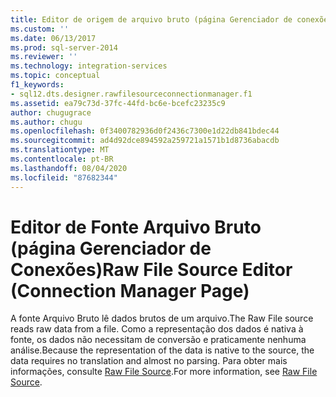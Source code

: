 ```yaml
---
title: Editor de origem de arquivo bruto (página Gerenciador de conexões) | Microsoft Docs
ms.custom: ''
ms.date: 06/13/2017
ms.prod: sql-server-2014
ms.reviewer: ''
ms.technology: integration-services
ms.topic: conceptual
f1_keywords:
- sql12.dts.designer.rawfilesourceconnectionmanager.f1
ms.assetid: ea79c73d-37fc-44fd-bc6e-bcefc23235c9
author: chugugrace
ms.author: chugu
ms.openlocfilehash: 0f3400782936d0f2436c7300e1d22db841bdec44
ms.sourcegitcommit: ad4d92dce894592a259721a1571b1d8736abacdb
ms.translationtype: MT
ms.contentlocale: pt-BR
ms.lasthandoff: 08/04/2020
ms.locfileid: "87682344"
---
```

# <a name="raw-file-source-editor-connection-manager-page"></a><span data-ttu-id="a5fb6-102">Editor de Fonte Arquivo Bruto (página Gerenciador de Conexões)</span><span class="sxs-lookup"><span data-stu-id="a5fb6-102">Raw File Source Editor (Connection Manager Page)</span></span>
  <span data-ttu-id="a5fb6-103">A fonte Arquivo Bruto lê dados brutos de um arquivo.</span><span class="sxs-lookup"><span data-stu-id="a5fb6-103">The Raw File source reads raw data from a file.</span></span> <span data-ttu-id="a5fb6-104">Como a representação dos dados é nativa à fonte, os dados não necessitam de conversão e praticamente nenhuma análise.</span><span class="sxs-lookup"><span data-stu-id="a5fb6-104">Because the representation of the data is native to the source, the data requires no translation and almost no parsing.</span></span> <span data-ttu-id="a5fb6-105">Para obter mais informações, consulte [Raw File Source](data-flow/raw-file-source.md).</span><span class="sxs-lookup"><span data-stu-id="a5fb6-105">For more information, see [Raw File Source](data-flow/raw-file-source.md).</span></span>  
  
  
